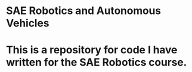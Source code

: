 # SAE Robotics and Autonomous Vehicles
# This is a repository for code I have written for the SAE Robotics course. 
